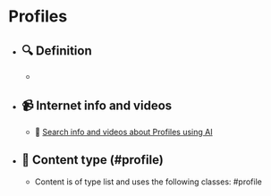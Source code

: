 # Profiles
- ## 🔍 Definition
  - 
- ## 📹 Internet info and videos
  - 🤖 [Search info and videos about Profiles using AI](https://www.perplexity.ai/search?q=videos+about+Profiles:+
)
- ## 📰 Content type (#profile)
  - Content is of type list and uses the following classes: #profile

